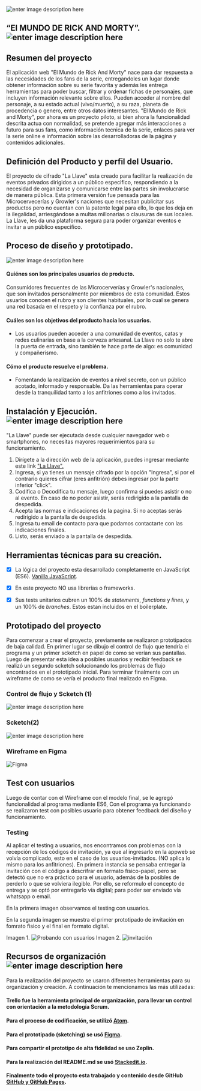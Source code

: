 ![enter image description here](https://lh3.googleusercontent.com/BQMWJSYGKifw70A3wnKbuxsrFWAC_GMoIvDooLsGyuJzTEd5DxDJWtO2EICxxTv6i5qfbnoMHsnLUg=s1340)
## “El MUNDO DE RICK AND MORTY”. ![enter image description here](https://lh3.googleusercontent.com/g3m0h-dWcSqnKM0ajYbXtClBtSTFVHPh7D6z9sJBD263DThbRWswE6USAPM4LbClLEixRaX7TSUjHg=s150)

## Resumen del proyecto            

El aplicación web "El Mundo de Rick And Morty" nace para dar respuesta a las necesidades de los fans de la serie, entregandoles un lugar donde obtener información sobre su serie favorita y además les entrega herramientas para poder buscar, filtrar y ordenar fichas de personajes, que incluyen información relevante sobre ellos. Pueden acceder al nombre del personaje, a su estado actual (vivo/muerto), a su raza, planeta de procedencia o genero, entre otros datos interesantes. "El Mundo de Rick and Morty", por ahora es un proyecto piloto, si bien ahora la funcionalidad descrita actua con normalidad, se pretende agregar más interacciones  a futuro para sus fans, como información tecnica de la serie, enlaces para ver la serie online e información sobre las desarrolladoras de la página y contenidos adicionales.

## Definición del Producto y  perfil del Usuario.

El proyecto de cifrado "La Llave" esta creado para facilitar la realización de eventos privados dirigidos a un público especifico, respondiendo a la necesidad de organizarse y comunicarse entre las partes sin involucrarse de manera pública. Esta primera versión fue pensada para las Microcervecerías y Growler's naciones que necesitan publicitar sus productos pero no cuentan con la patente legal para ello, lo que los deja en la ilegalidad, arriesgándose a multas millonarias o clausuras de sus locales. La Llave, les da una plataforma segura para poder organizar eventos e invitar a un público especifico.

## Proceso de diseño y prototipado.
![enter image description here](https://lh3.googleusercontent.com/0L6ZL6ae0201V-Z6W9L8yjrANJs1s5aRgaFrOvxOxgWD34l609Z0F5O65Iifr5Q4vXSwGi7x1Hg5eQ=s1340)

#### Quiénes son los principales usuarios de producto.
Consumidores frecuentes de las Microcerverías y Growler's nacionales, que son invitados personalmente por miembros de esta comunidad. Estos usuarios conocen el rubro y son clientes habituales, por lo cual se genera una red basada en el respeto y la confianza por el rubro.

#### Cuáles son los objetivos del producto hacia los usuarios.
- Los usuarios pueden acceder a una comunidad de eventos, catas y redes culinarias en base a la cerveza artesanal. La Llave no solo te abre la puerta de entrada, sino también te hace parte de algo: es comunidad y compañerismo.

#### Cómo el producto resuelve el problema.
- Fomentando la realización de eventos a nivel secreto, con un público acotado, informado y responsable. Da las herramientas para operar desde la tranquilidad tanto a los anfitriones como a los invitados.


## Instalación y Ejecución. ![enter image description here](https://lh3.googleusercontent.com/oYxytvqaF8Fnlt6T2CrytDprI3NUBZa8GAfxDLYQjNC6GxIC0oxGU60N_piUeVg3YtzZU3tzr3ulwQ=s100)

"La Llave" puede ser ejecutada desde cualquier navegador web o smartphones, no necesitas mayores requerimientos para su funcionamiento.

 1. Dirígete a la dirección web de la aplicación, puedes ingresar mediante este link ["La Llave".](https://ayma27.github.io/SCL010-Cipher/src/index.html)
 2. Ingresa, si ya tienes un mensaje cifrado por la opción "Ingresa", si por el contrario quieres cifrar (eres anfitrión) debes ingresar por la parte inferior "click".
 3. Codifica o Decodifica tu mensaje, luego confirma si puedes asistir o no al evento. En caso de no poder asistir, serás redirigido a la pantalla de despedida.
 4. Acepta las normas e indicaciones de la pagina. Si no aceptas serás redirigido a la pantalla de despedida.
 5. Ingresa tu email de contacto para que podamos contactarte con las indicaciones finales.
 6. Listo, serás enviado a la pantalla de despedida.


## Herramientas técnicas para su creación.

 - [x] La lógica del proyecto esta desarrollado completamente en JavaScript (ES6). [Vanilla JavaScript](https://medium.com/laboratoria-how-to/vanillajs-vs-jquery-31e623bbd46e).
 - [x]  En este proyecto NO usa librerías o frameworks.
 - [x] Sus tests unitarios cubren un 100% de _statements_, _functions_
y _lines_, y un 100% de _branches_. Estos estan incluidos en el boilerplate.


## Prototipado del proyecto
Para comenzar a crear el proyecto, previamente se realizaron prototipados de baja calidad. En primer lugar se dibujo el control de flujo que tendría el programa y un primer scketch en papel de como se verían sus pantallas. Luego de presentar esta idea a posibles usuarios y recibir feedback se realizó un segundo scketch solucionando los problemas de flujo encontrados en el prototipado inicial. Para terminar finalmente con un wireframe de como se vería el producto final realizado en Figma.

### Control de flujo y Scketch (1)
![enter image description here](https://i.ibb.co/Q8XqpCg/IMG-20190623-130405-1.jpg)

### Scketch(2)
![enter image description here](https://i.ibb.co/86TVr70/IMG-20190623-130458.jpg)
### Wireframe en Figma
![Figma](https://i.ibb.co/9cXXfrv/mockup-Inicio.png)


## Test con usuarios
Luego de contar con el Wireframe con el modelo final, se le agregó funcionalidad al programa mediante ES6, Con el programa ya funcionando se realizaron test con posibles usuario para obtener feedback del diseño y funcionamiento.

### Testing

Al aplicar el testing a usuarios, nos encontramos con problemas con la recepción de los códigos de invitación, ya que al ingresarlo en la appweb se volvía complicado, esto en el caso de los usuarios-invitados. (NO aplica lo mismo para los anfitriones).
En primera instancia se pensaba entregar la invitación con el código a descrifrar en formato físico-papel, pero se detectó que no era práctico para el usuario, además de la posibles de perderlo o que se volviera ilegible. Por ello, se reformulo el concepto de entrega y se optó por entregarlo vía digital; para poder ser enviado vía whatsapp o email.

En la primera imagen observamos el testing con usuarios.

En la segunda imagen se muestra el primer prototipado de invitación en fomrato fisico y el final en formato digital.

Imagen 1.
![Probando con usuarios](https://i.ibb.co/b2zWzT0/In-Shot-20190623-131837648.jpg)
Imagen 2.
![invitación](https://i.ibb.co/hMxqM1j/In-Shot-20190623-132132568.jpg)

## Recursos de organización  ![enter image description here](https://lh3.googleusercontent.com/lIxDaevl93kpTbZ_VlKpt3nxb3uD4GC9mSZ50xvZvolHYW8P9q8MRSyjOzFP992a7tG_rIZ-NKOonQ=s180)

Para la realización del proyecto se usaron diferentes herramientas para su organización y creación. A continuación te mencionamos las más utilizadas:
#### Trello fue la herramienta principal de organización, para llevar un control con orientación a la metodología Scrum.
#### Para el proceso de codificación, se utilizó [Atom](https://atom.io/).
#### Para el prototipado (sketching) se usó [Figma](https://www.figma.com/).
#### Para compartir el prototipo de alta fidelidad se uso Zeplin.
#### Para la realización del README.md se usó [Stackedit.io](http://stackedit.io/).
#### Finalmente todo el proyecto esta trabajado y contenido desde GitHub [GitHub y GitHub Pages](https://guides.github.com/).
